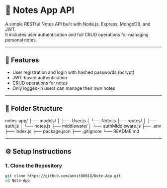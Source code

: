 # 📝 Notes App API

A simple RESTful Notes API built with Node.js, Express, MongoDB, and JWT.  
It includes user authentication and full CRUD operations for managing personal notes.

---

## 🚀 Features

- User registration and login with hashed passwords (bcrypt)
- JWT-based authentication
- CRUD operations for notes
- Only logged-in users can manage their own notes

---

## 📁 Folder Structure
notes-app/
├── models/
│ ├── User.js
│ └── Note.js
├── routes/
│ ├── auth.js
│ └── notes.js
├── middleware/
│ └── authMiddleware.js
├── .env
├── index.js
├── package.json
├── .gitignore
└── README.md

---

## ⚙️ Setup Instructions

### 1. Clone the Repository

```bash
git clone https://github.com/ankit00018/Note-App.git
cd Note-App
